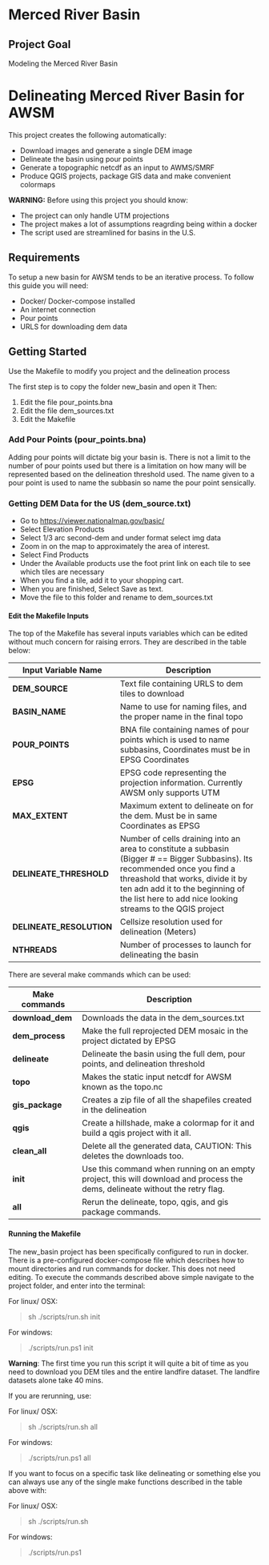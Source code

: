# Merced River Basin

## Project Goal
Modeling the Merced River Basin

# Delineating Merced River Basin for AWSM

This project creates the following automatically:
  * Download images and generate a single DEM image
  * Delineate the basin using pour points
  * Generate a topographic netcdf as an input to AWMS/SMRF
  * Produce QGIS projects, package GIS data and make convenient colormaps

**WARNING:** Before using this project you should know:

  * The project can only handle UTM projections
  * The project makes a lot of assumptions reagrding being within a docker
  * The script used are streamlined for basins in the U.S.

## Requirements
To setup a new basin for AWSM tends to be an iterative process. To follow this
guide you will need:
  * Docker/ Docker-compose installed
  * An internet connection
  * Pour points
  * URLS for downloading dem data

## Getting Started
Use the Makefile to modify you project and the delineation process

The first step is to copy the folder new_basin and open it Then:
1. Edit the file pour_points.bna
2. Edit the file dem_sources.txt
3. Edit the Makefile

### Add Pour Points (pour_points.bna)
Adding pour points will dictate big your basin is. There is not a limit to the
number of pour points used but there is a limitation on how many will be
represented based on the delineation threshold used. The name given to a pour
point is used to name the subbasin so name the pour point sensically.

### Getting DEM Data for the US (dem_source.txt)
* Go to https://viewer.nationalmap.gov/basic/
* Select Elevation Products
* Select 1/3 arc second-dem and under format select img data
* Zoom in on the map to approximately the area of interest.
* Select Find Products
* Under the Available products use the foot print link on each tile to see which tiles are necessary
* When you find a tile, add it to your shopping cart.
* When you are finished, Select Save as text.
* Move the file to this folder and rename to dem_sources.txt

#### Edit the Makefile Inputs
The top of the Makefile has several inputs variables which can be edited without
much concern for raising errors. They are described in the table below:

| Input Variable Name          |  Description                               |
|------------------------------|--------------------------------------------|
| **DEM_SOURCE**               |  Text file containing URLS to dem tiles to download
| **BASIN_NAME**               | Name to use for naming files, and the proper name in the final topo
| **POUR_POINTS**              | BNA file containing names of pour points which is used to name subbasins, Coordinates must be in EPSG Coordinates
| **EPSG**                     | EPSG code representing the projection information. Currently AWSM only supports UTM
| **MAX_EXTENT**               | Maximum extent to delineate on for the dem. Must be in same Coordinates as EPSG
| **DELINEATE_THRESHOLD**      | Number of cells draining into an area to constitute a subbasin (Bigger # == Bigger Subbasins). Its recommended once you find a threashold that works, divide it by ten adn add it to the beginning of the list here to add nice looking streams to the QGIS project
| **DELINEATE_RESOLUTION**     | Cellsize resolution used for delineation (Meters)
| **NTHREADS**                 | Number of processes to launch for delineating the basin

There are several make commands which can be used:

| Make commands    | Description                                               |
|------------------|-----------------------------------------------------------|
| **download_dem** | Downloads the data in the dem_sources.txt
| **dem_process**  | Make the full reprojected DEM mosaic in the project dictated by EPSG
| **delineate**    | Delineate the basin using the full dem, pour points, and delineation threshold
| **topo**         | Makes the static input netcdf for AWSM known as the topo.nc
| **gis_package**  | Creates a zip file of all the shapefiles created in the delineation
| **qgis**         | Create a hillshade, make a colormap for it and build a qgis project with it all.
| **clean_all**    | Delete all the generated data, CAUTION: This deletes the downloads too.
| **init**         | Use this command when running on an empty project, this will download and process the dems, delineate without the retry flag.
| **all**          | Rerun the delineate, topo, qgis, and gis package commands.

#### Running the Makefile
The new_basin project has been specifically configured to run in docker.
There is a pre-configured docker-compose file which describes how to mount
directories and run commands for docker. This does not need editing.
To execute the commands described above simple navigate to the project folder,
and enter into the terminal:

For linux/ OSX:
> sh ./scripts/run.sh init

For windows:
> ./scripts/run.ps1 init

**Warning**: The first time you run this script it will quite a bit of time as
you need to download you DEM tiles and the entire landfire dataset. The landfire
datasets alone take 40 mins.

If you are rerunning, use:

For linux/ OSX:
> sh ./scripts/run.sh all

For windows:
> ./scripts/run.ps1 all

If you want to focus on a specific task like delineating or something else you
can always use any of the single make functions described in the table above
with:

For linux/ OSX:
> sh ./scripts/run.sh <command>

For windows:
> ./scripts/run.ps1 <command>
